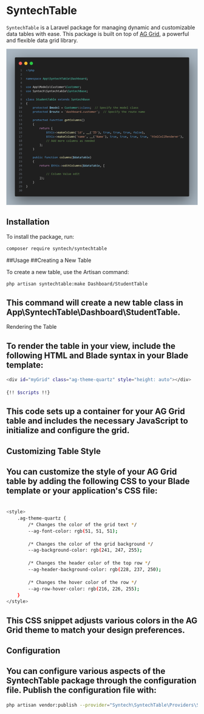 # SyntechTable

`SyntechTable` is a Laravel package for managing dynamic and customizable data tables with ease. This package is built on top of [AG Grid](https://github.com/ag-grid/ag-grid), a powerful and flexible data grid library.

![syntechtable](images/syntechtable.png)

## Installation

To install the package, run:

```bash
composer require syntech/syntechtable
```

##Usage
##Creating a New Table

To create a new table, use the Artisan command:

```bash
php artisan syntechtable:make Dashboard/StudentTable
```

## This command will create a new table class in App\SyntechTable\Dashboard\StudentTable.
Rendering the Table

## To render the table in your view, include the following HTML and Blade syntax in your Blade template:

```bash
<div id="myGrid" class="ag-theme-quartz" style="height: auto"></div>

{!! $scripts !!}
```


## This code sets up a container for your AG Grid table and includes the necessary JavaScript to initialize and configure the grid.

## Customizing Table Style

## You can customize the style of your AG Grid table by adding the following CSS to your Blade template or your application's CSS file:

```bash

<style>
    .ag-theme-quartz {
        /* Changes the color of the grid text */
        --ag-font-color: rgb(51, 51, 51);
        
        /* Changes the color of the grid background */
        --ag-background-color: rgb(241, 247, 255);
        
        /* Changes the header color of the top row */
        --ag-header-background-color: rgb(228, 237, 250);
        
        /* Changes the hover color of the row */
        --ag-row-hover-color: rgb(216, 226, 255);
    }
</style>


```

## This CSS snippet adjusts various colors in the AG Grid theme to match your design preferences.


## Configuration

## You can configure various aspects of the SyntechTable package through the configuration file. Publish the configuration file with:

```bash
php artisan vendor:publish --provider="Syntech\SyntechTable\Providers\SyntechTableServiceProvider"
```
